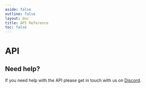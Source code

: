 ```yaml
---
aside: false
outline: false
layout: doc
title: API Reference
toc: false
---
```


# API

## Need help?

If you need help with the API please get in touch with us on [Discord](https://arvialo.io/discord).
